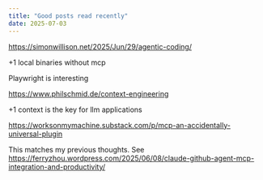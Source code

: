 ```yaml
---
title: "Good posts read recently"
date: 2025-07-03
---
```


<a href="https://simonwillison.net/2025/Jun/29/agentic-coding/">https://simonwillison.net/2025/Jun/29/agentic-coding/</a>

+1 local binaries without mcp

Playwright is interesting

<a href="https://www.philschmid.de/context-engineering">https://www.philschmid.de/context-engineering</a>

+1 context is the key for llm applications

<a href="https://worksonmymachine.substack.com/p/mcp-an-accidentally-universal-plugin">https://worksonmymachine.substack.com/p/mcp-an-accidentally-universal-plugin</a>

This matches my previous thoughts. See <a href="https://ferryzhou.wordpress.com/2025/06/08/claude-github-agent-mcp-integration-and-productivity/">https://ferryzhou.wordpress.com/2025/06/08/claude-github-agent-mcp-integration-and-productivity/</a>
